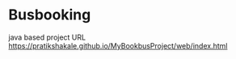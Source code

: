 # Busbooking
java based project
URL https://pratikshakale.github.io/MyBookbusProject/web/index.html
